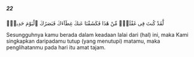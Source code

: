##### 22

<span class="ayah">لَّقَدْ كُنتَ فِى غَفْلَةٍۢ مِّنْ هَٰذَا فَكَشَفْنَا عَنكَ غِطَآءَكَ فَبَصَرُكَ ٱلْيَوْمَ حَدِيدٌۭ</span>

<span class="ayah_translation">Sesungguhnya kamu berada dalam keadaan lalai dari (hal) ini, maka Kami singkapkan daripadamu tutup (yang menutupi) matamu, maka penglihatanmu pada hari itu amat tajam.</span>
